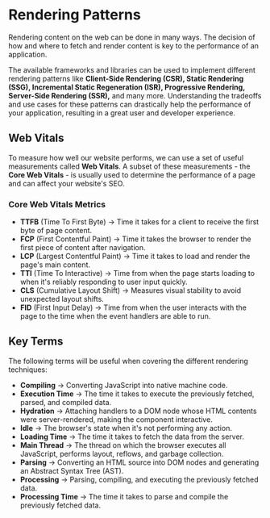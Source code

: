# Rendering Patterns

Rendering content on the web can be done in many ways. The decision of how and where to fetch and render content is key to the performance of an application.

The available frameworks and libraries can be used to implement different rendering patterns like **Client-Side Rendering (CSR), Static Rendering (SSG), Incremental Static Regeneration (ISR), Progressive Rendering, Server-Side Rendering (SSR),** and many more. Understanding the tradeoffs and use cases for these patterns can drastically help the performance of your application, resulting in a great user and developer experience.

## Web Vitals
To measure how well our website performs, we can use a set of useful measurements called **Web Vitals**. A subset of these measurements - the **Core Web Vitals** - is usually used to determine the performance of a page and can affect your website's SEO.

### **Core Web Vitals Metrics**

- **TTFB** (Time To First Byte) → Time it takes for a client to receive the first byte of page content.
- **FCP** (First Contentful Paint) → Time it takes the browser to render the first piece of content after navigation.
- **LCP** (Largest Contentful Paint) → Time it takes to load and render the page's main content.
- **TTI** (Time To Interactive) → Time from when the page starts loading to when it's reliably responding to user input quickly.
- **CLS** (Cumulative Layout Shift) → Measures visual stability to avoid unexpected layout shifts.
- **FID** (First Input Delay) → Time from when the user interacts with the page to the time when the event handlers are able to run.

## Key Terms
The following terms will be useful when covering the different rendering techniques:

- **Compiling** → Converting JavaScript into native machine code.
- **Execution Time** → The time it takes to execute the previously fetched, parsed, and compiled data.
- **Hydration** → Attaching handlers to a DOM node whose HTML contents were server-rendered, making the component interactive.
- **Idle** → The browser's state when it's not performing any action.
- **Loading Time** → The time it takes to fetch the data from the server.
- **Main Thread** → The thread on which the browser executes all JavaScript, performs layout, reflows, and garbage collection.
- **Parsing** → Converting an HTML source into DOM nodes and generating an Abstract Syntax Tree (AST).
- **Processing** → Parsing, compiling, and executing the previously fetched data.
- **Processing Time** → The time it takes to parse and compile the previously fetched data.

